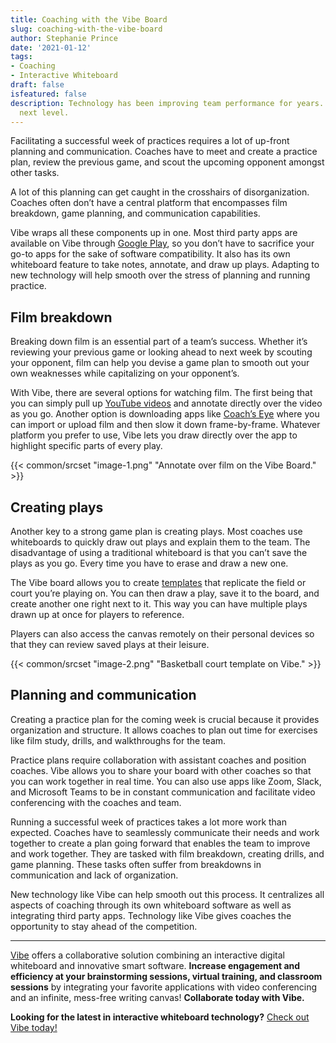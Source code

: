 ```yaml
---
title: Coaching with the Vibe Board
slug: coaching-with-the-vibe-board
author: Stephanie Prince
date: '2021-01-12'
tags:
- Coaching
- Interactive Whiteboard
draft: false
isfeatured: false
description: Technology has been improving team performance for years. Digital whiteboards, like Vibe, take practices to the
  next level.
---
```


Facilitating a successful week of practices requires a lot of up-front planning and communication. Coaches have to meet and create a practice plan, review the previous game, and scout the upcoming opponent amongst other tasks. 

A lot of this planning can get caught in the crosshairs of disorganization. Coaches often don’t have a central platform that encompasses film breakdown, game planning, and communication capabilities. 

Vibe wraps all these components up in one. Most third party apps are available on Vibe through [Google Play](https://play.google.com/store), so you don’t have to sacrifice your go-to apps for the sake of software compatibility. It also has its own whiteboard feature to take notes, annotate, and draw up plays. Adapting to new technology will help smooth over the stress of planning and running practice.

## Film breakdown

Breaking down film is an essential part of a team’s success. Whether it’s reviewing your previous game or looking ahead to next week by scouting your opponent, film can help you devise a game plan to smooth out your own weaknesses while capitalizing on your opponent’s. 

With Vibe, there are several options for watching film. The first being that you can simply pull up [YouTube videos](https://www.youtube.com/watch?v=9lMp9jN8soI&feature=emb_logo) and annotate directly over the video as you go. Another option is downloading apps like [Coach’s Eye](https://www.coachseye.com/) where you can import or upload film and then slow it down frame-by-frame. Whatever platform you prefer to use, Vibe lets you draw directly over the app to highlight specific parts of every play. 

{{< common/srcset "image-1.png" "Annotate over film on the Vibe Board." >}}

## Creating plays

Another key to a strong game plan is creating plays. Most coaches use whiteboards to quickly draw out plays and explain them to the team. The disadvantage of using a traditional whiteboard is that you can’t save the plays as you go. Every time you have to erase and draw a new one. 

The Vibe board allows you to create [templates](https://knowledge.vibe.us/using-templates) that replicate the field or court you’re playing on. You can then draw a play, save it to the board, and create another one right next to it. This way you can have multiple plays drawn up at once for players to reference. 

Players can also access the canvas remotely on their personal devices so that they can review saved plays at their leisure. 

{{< common/srcset "image-2.png" "Basketball court template on Vibe." >}}

## Planning and communication

Creating a practice plan for the coming week is crucial because it provides organization and structure. It allows coaches to plan out time for exercises like film study, drills, and walkthroughs for the team.

Practice plans require collaboration with assistant coaches and position coaches. Vibe allows you to share your board with other coaches so that you can work together in real time. You can also use apps like Zoom, Slack, and Microsoft Teams to be in constant communication and facilitate video conferencing with the coaches and team. 

Running a successful week of practices takes a lot more work than expected. Coaches have to seamlessly communicate their needs and work together to create a plan going forward that enables the team to improve and work together. They are tasked with film breakdown, creating drills, and game planning. These tasks often suffer from breakdowns in communication and lack of organization.

New technology like Vibe can help smooth out this process. It centralizes all aspects of coaching through its own whiteboard software as well as integrating third party apps. Technology like Vibe gives coaches the opportunity to stay ahead of the competition.



---

[Vibe](https://vibe.us/) offers a collaborative solution combining an interactive digital whiteboard and innovative smart software. **Increase engagement and efficiency at your brainstorming sessions, virtual training, and classroom sessions** by integrating your favorite applications with video conferencing and an infinite, mess-free writing canvas! **Collaborate today with Vibe.**

**Looking for the latest in interactive whiteboard technology?** [Check out Vibe today!](https://vibe.us/order/)
